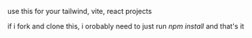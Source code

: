 use this for your tailwind, vite, react projects

if i fork and clone this, i orobably need to just run *npm install* and that's it
